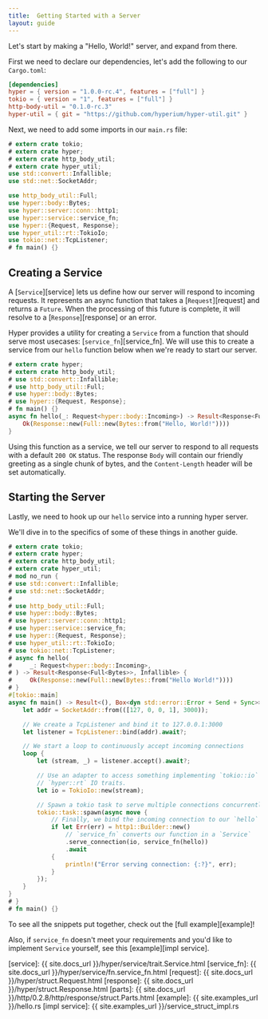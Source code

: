 ```yaml
---
title:  Getting Started with a Server
layout: guide
---
```


Let's start by making a "Hello, World!" server, and expand from there.

First we need to declare our dependencies, let's add the following to our `Cargo.toml`:

```toml
[dependencies]
hyper = { version = "1.0.0-rc.4", features = ["full"] }
tokio = { version = "1", features = ["full"] }
http-body-util = "0.1.0-rc.3"
hyper-util = { git = "https://github.com/hyperium/hyper-util.git" }
```

Next, we need to add some imports in our `main.rs` file:

```rust
# extern crate tokio;
# extern crate hyper;
# extern crate http_body_util;
# extern crate hyper_util;
use std::convert::Infallible;
use std::net::SocketAddr;

use http_body_util::Full;
use hyper::body::Bytes;
use hyper::server::conn::http1;
use hyper::service::service_fn;
use hyper::{Request, Response};
use hyper_util::rt::TokioIo;
use tokio::net::TcpListener;
# fn main() {}
```

## Creating a Service

A [`Service`][service] lets us define how our server will respond to 
incoming requests. It represents an async function that takes a 
[`Request`][request] and returns a `Future`. When the processing of this
future is complete, it will resolve to a [`Response`][response] or an error.

Hyper provides a utility for creating a `Service` from a function that should 
serve most usecases: [`service_fn`][service_fn]. We will use this to create 
a service from our `hello` function below when we're ready to start our 
server.

```rust
# extern crate hyper;
# extern crate http_body_util;
# use std::convert::Infallible;
# use http_body_util::Full;
# use hyper::body::Bytes;
# use hyper::{Request, Response};
# fn main() {}
async fn hello(_: Request<hyper::body::Incoming>) -> Result<Response<Full<Bytes>>, Infallible> {
    Ok(Response::new(Full::new(Bytes::from("Hello, World!"))))
}
```

Using this function as a service, we tell our server to respond to all requests 
with a default `200 OK` status. The response `Body` will contain our friendly
greeting as a single chunk of bytes, and the `Content-Length` header will be 
set automatically.

## Starting the Server

Lastly, we need to hook up our `hello` service into a running hyper server.

We'll dive in to the specifics of some of these things in another guide.

```rust
# extern crate tokio;
# extern crate hyper;
# extern crate http_body_util;
# extern crate hyper_util;
# mod no_run {
# use std::convert::Infallible;
# use std::net::SocketAddr;
# 
# use http_body_util::Full;
# use hyper::body::Bytes;
# use hyper::server::conn::http1;
# use hyper::service::service_fn;
# use hyper::{Request, Response};
# use hyper_util::rt::TokioIo;
# use tokio::net::TcpListener;
# async fn hello(
#     _: Request<hyper::body::Incoming>,
# ) -> Result<Response<Full<Bytes>>, Infallible> {
#     Ok(Response::new(Full::new(Bytes::from("Hello World!"))))
# }
#[tokio::main]
async fn main() -> Result<(), Box<dyn std::error::Error + Send + Sync>> {
    let addr = SocketAddr::from(([127, 0, 0, 1], 3000));

    // We create a TcpListener and bind it to 127.0.0.1:3000
    let listener = TcpListener::bind(addr).await?;

    // We start a loop to continuously accept incoming connections
    loop {
        let (stream, _) = listener.accept().await?;

        // Use an adapter to access something implementing `tokio::io` traits as if they implement
        // `hyper::rt` IO traits.
        let io = TokioIo::new(stream);

        // Spawn a tokio task to serve multiple connections concurrently
        tokio::task::spawn(async move {
            // Finally, we bind the incoming connection to our `hello` service
            if let Err(err) = http1::Builder::new()
                // `service_fn` converts our function in a `Service`
                .serve_connection(io, service_fn(hello))
                .await
            {
                println!("Error serving connection: {:?}", err);
            }
        });
    }
}
# }
# fn main() {}
```

To see all the snippets put together, check out the [full example][example]!

Also, if `service_fn` doesn't meet your requirements and you'd like to implement 
`Service` yourself, see this [example][impl service].

[service]: {{ site.docs_url }}/hyper/service/trait.Service.html
[service_fn]: {{ site.docs_url }}/hyper/service/fn.service_fn.html
[request]: {{ site.docs_url }}/hyper/struct.Request.html
[response]: {{ site.docs_url }}/hyper/struct.Response.html
[parts]: {{ site.docs_url }}/http/0.2.8/http/response/struct.Parts.html
[example]: {{ site.examples_url }}/hello.rs
[impl service]: {{ site.examples_url }}/service_struct_impl.rs
